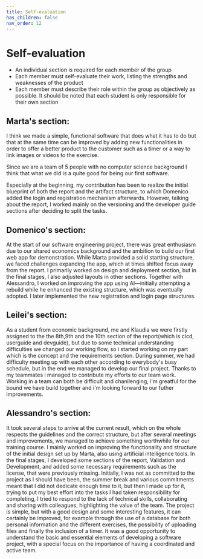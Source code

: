 ```yaml
---
title: Self-evaluation
has_children: false
nav_order: 12
---
```


# Self-evaluation

- An individual section is required for each member of the group
- Each member must self-evaluate their work, listing the strengths and weaknesses of the product
- Each member must describe their role within the group as objectively as possible. It should be noted that each student is only responsible for their own section

## Marta's section:

I think we made a simple, functional software that does what it has to do but that at the same time can be improved by adding new functionalities in order to offer a better product to the customer such as a timer or a way to link images or videos to the exercise.

Since we are a team of 5 people with no computer science background I think that what we did is a quite good for being our first software.

Especially at the beginning, my contribution has been to realize the initial blueprint of both the report and the artifact structure, to which Domenico added the login and registration mechanism afterwards.
However, talking about the report, I worked mainly on the versioning and the developer guide sections after deciding to split the tasks.

## Domenico's section:

At the start of our software engineering project, there was great enthusiasm due to our shared economics background and the ambition to build our first web app for demonstration. While Marta provided a solid starting structure, we faced challenges expanding the app, which at times shifted focus away from the report. I primarily worked on design and deployment section, but in the final stages, I also adjusted layouts in other sections.
Together with Alessandro, I worked on improving the app using AI—initially attempting a rebuild while he enhanced the existing structure, which was eventually adopted. I later implemented the new registration and login page structures.

## Leilei's section:

As a student from economic background, me and Klaudia we were firstly assigned to the the 8th,9th and the 10th section of the report(which is cicd, userguide and devguide), but due to some technical understanding difficulties we changed our working flow, so i started working on my part which is the concept and the requirements section. During summer, we had difficulty meeting up with each other according to everybody's busy schedule, but in the end we managed to develop our final project. Thanks to my teammates i managed to contribute my efforts to our team work. Working in a team can both be difficult and chanllenging, i'm greatful for the bound we have build together and i'm looking forward to our futher improvements.

## Alessandro's section:

It took several steps to arrive at the current result, which on the whole respects the guidelines and the correct structure, but after several meetings and improvements, we managed to achieve something worthwhile for our training course. I mainly worked on improving the functionality and structure of the initial design set up by Marta, also using artificial intelligence tools. In the final stages, I developed some sections of the report, Validation and Development, and added some necessary requirements such as the license, that were previously missing. Initially, I was not as committed to the project as I should have been, the summer break and various commitments meant that I did not dedicate enough time to it, but then I made up for it, trying to put my best effort into the tasks I had taken responsibility for completing, I tried to respond to the lack of technical skills, collaborating and sharing with colleagues, highlighting the value of the team.  The project is simple, but with a good design and some interesting features, it can certainly be improved, for example through the use of a database for both personal information and the different exercises, the possibility of uploading files and finally the inclusion of a timer.
It was a good opportunity to understand the basic and essential elements of developing a software project, with a special focus on the importance of having a coordinated and active team. 
